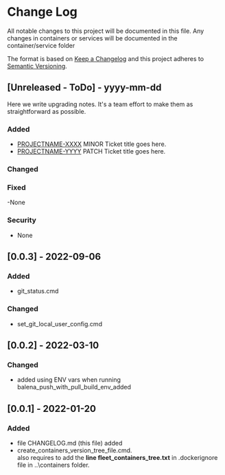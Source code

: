 # Change Log
All notable changes to this project will be documented in this file. Any changes in containers or services will be documented in the container/service folder
 
The format is based on [Keep a Changelog](http://keepachangelog.com/)
and this project adheres to [Semantic Versioning](http://semver.org/).
 
## [Unreleased - ToDo] - yyyy-mm-dd
 
Here we write upgrading notes. It's a team effort to make them as
straightforward as possible.
 
### Added
- [PROJECTNAME-XXXX](http://tickets.projectname.com/browse/PROJECTNAME-XXXX)
  MINOR Ticket title goes here.
- [PROJECTNAME-YYYY](http://tickets.projectname.com/browse/PROJECTNAME-YYYY)
  PATCH Ticket title goes here.
 
### Changed
 
### Fixed
-None

### Security
- None

## [0.0.3] - 2022-09-06

### Added
- git_status.cmd

### Changed
- set_git_local_user_config.cmd

## [0.0.2] - 2022-03-10

### Changed
- added using ENV vars when running balena_push_with_pull_build_env_added

## [0.0.1] - 2022-01-20

### Added
- file CHANGELOG.md (this file) added
- create_containers_version_tree_file.cmd. <br>
also requires to add the __line fleet_containers_tree.txt__ in .dockerignore file in ..\containers folder.